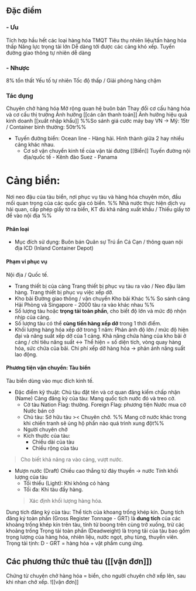 ## Đặc điểm
### - Ưu
Tích hợp hầu hết các loại hàng hóa TMQT
Tiêu thụ nhiên liệu/tấn hàng hóa thấp
Năng lực trọng tải lớn
Dễ dàng tới được các cảng khó xếp.
Tuyến đường giao thông tự nhiên dễ dàng
### - Nhược
8% tổn thất
Yếu tố tự nhiên 
Tốc độ thấp / Giải phóng hàng chậm
### Tác dụng
Chuyên chở hàng hóa
Mở rộng quan hệ buôn bán
Thay đổi cơ cấu hàng hóa và cơ cấu thị trường
Ảnh hưởng [[cán cân thanh toán]] 
Ảnh hưởng hiệu quả kinh doanh [[xuất nhập khẩu]] 
%%So sánh giá cước máy bay VN -> Mỹ: 15tr / Container bình thường: 50tr%%
- Tuyến đường biển: Ocean line - Hàng hải. Hình thành giữa 2 hay nhiều cảng khác nhau.
	- Cơ sở vận chuyển kinh tế của vận tải đường [[Biển]] 
		Tuyến đường nội địa/quốc tế - Kênh đào Suez - Panama 
# Cảng biển: 
Nơi neo đậu của tàu biển, nơi phục vụ tàu và hàng hóa chuyên môn, đầu mối quan trọng của các quốc gia có biển.
%% Nhà nước thực hiện dịch vụ hải quan, cấp phép giấy tờ ra biển, KT đủ khả năng xuất khẩu / Thiếu giấy tờ để vào nội địa %%
#### Phân loại 
- Mục đích sử dụng:
  Buôn bán
  Quân sự
  Trú ẩn
  Cá
  Cạn / thông quan nội địa ICD (Inland Container Depot)
#### Phạm vi phục vụ
Nội địa / Quốc tế.
- Trang thiết bị của cảng
	Trang thiết bị phục vụ tàu ra vào / Neo đậu làm hàng.
	Trang thiết bị phục vụ việc xếp dỡ.
- Kho bãi
	Đường giao thông / vận chuyển
	Kho bãi
	Khác
%% So sánh cảng Hải Phòng và Singapore - 2000 tàu ra vào khác nhau %%
- Số lượng tàu hoặc **trọng tải toàn phần**, cho biết độ lớn và mức độ nhộn nhịp của cảng.
- Số lượng tàu có thể **cùng tiến hàng xếp dỡ** trong 1 thời điểm.
- Khối lượng hàng hóa xếp dỡ trong 1 năm:
	Phản ánh độ lớn / mức độ hiện đại và năng suất xếp dỡ của 1 cảng.
	Khả năng chứa hàng của kho bãi ở cảng / chỉ tiêu năng suất <-> Thể hiện = số diện tích, vòng quay hàng hóa, sức chứa của bãi.
	Chi phí xếp dỡ hàng hóa -> phản ánh năng suất lao động.
#### Phương tiện vận chuyển: Tàu biển
Tàu biển dùng vào mục đích kinh tế.
- Đặc điểm kỹ thuật: 
	Chủ tàu đặt tên và cơ quan đăng kiểm chấp nhận (Name)
	Cảng đăng ký của tàu: Mang quốc tịch nước đó và treo cờ.
	- Cờ tàu
	  Nation Flag: thường.
	  Foreign Flag: phương tiện
		Nước mua cờ
		Nước bán cờ
	- Chủ tàu: Sở hữu tàu >< Chuyên chở.
	%% Mang cờ nước khác trong khi chiến tranh sẽ ủng hộ phần nào quá trình xung đột%%
	- Người chuyên chở
	- Kích thước của tàu:
		- Chiều dài của tàu
		- Chiều rộng của tàu
> Cho biết khả năng ra vào cảng, vượt nước.

- Mượn nước (Draft) 
	Chiều cao thẳng từ đáy thuyền -> nước
	Tính khối lượng của tàu
	- Tối thiểu (Light): Khi không có hàng 
	- Tối đa: Khi tàu đầy hàng.
	> Xác định khối lượng hàng hóa.

Dung tích đăng ký của tàu: Thể tích của khoang trống khép kín.
	Dung tích đăng ký toàn phần (Gross Register Tonnage - GRT) là **dung tích** của các khoảng trống khép kín trên tàu, tính từ boong trên cùng trở xuống, trừ các khoảng trống
	Trọng tải toàn phần (Deadweight) là trọng tải của tàu bao gồm trọng lượng của hàng hóa, nhiên liệu, nước ngọt, phụ tùng, thuyền viên.
	Trọng tải tịnh: D - GRT = hàng hóa + vật phẩm cung ứng.
## Các phương thức thuê tàu ([[vận đơn]])
Chứng từ chuyên chở hàng hóa = biển, cho người chuyên chở xếp lên, sau khi nhan chở xếp.
![[vận đơn]]

